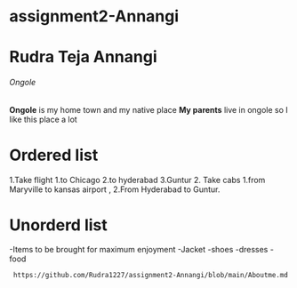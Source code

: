 # assignment2-Annangi
# Rudra Teja Annangi
###### Ongole
**Ongole** is my home town and my native place
**My parents** live in ongole so I like this place a lot
# Ordered list
1.Take flight
      1.to Chicago
      2.to hyderabad
      3.Guntur
    2. Take cabs
      1.from Maryville to kansas airport ,
      2.From Hyderabad to Guntur.
 # Unorderd list
  -Items to be brought for maximum enjoyment
      -Jacket
      -shoes
      -dresses
      -food
           
     https://github.com/Rudra1227/assignment2-Annangi/blob/main/Aboutme.md      